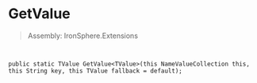﻿

# GetValue

> Assembly: IronSphere.Extensions



```


public static TValue GetValue<TValue>(this NameValueCollection this, this String key, this TValue fallback = default);
```